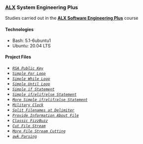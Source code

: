 ### [ALX](https://www.alxafrica.com/) System Engineering Plus

Studies carried out in the **[ALX Software Engineering Plus](https://www.alxafrica.com/software-engineering-plus/)** course

#### Technologies

* Bash:     5.1-6ubuntu1
* Ubuntu:   20.04 LTS

#### Project Files

* _[`RSA Public Key`](0-RSA_public_key.pub)_
* _[`Simple For Loop`](1-for_best_school)_
* _[`Simple While Loop`](2-while_best_school)_
* _[`Simple Until Loop`](3-until_best_school)_
* _[`Simple if Statement`](4-if_9_say_hi)_
* _[`Simple if/elif/else Statement`](5-4_bad_luck_8_is_your_chance)_
* _[`More Simple if/elif/else Statement`](6-superstitious_numbers)_
* _[`Military Clock`](7-clock)_
* _[`Split Filenames at Delimiter`](8-for_ls)_
* _[`Provide Information About File`](9-to_file_or_not_to_file)_
* _[`Classic FizzBuzz`](10-fizzbuzz)_
* _[`Cut File Stream`](100-read_and_cut)_
* _[`More File Stream Cutting`](101-tell_the_story_of_passwd)_
* _[`awk Parsing`](102-lets_parse_apache_logs)_

<br />
